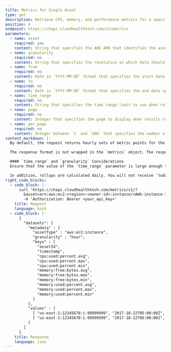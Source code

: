 ```yaml
---
title: Metrics for Single Asset
type: get
description: Retrieve CPU, memory, and performance metrics for a specific asset
position: 4
endpoint: https://chapi.cloudhealthtech.com/v1/metrics
parameters:
  - name: asset
    required: yes
    content: String that specifies the AWS ARN that identifies the asset. The format is `arn:aws:ec2:<region>:<owner-id>:instance/<AWS-instance-ID>`. For example, `arn:aws:ec2:us-east-1:123456789012:instance/i-01a1234b56cdef7g8`.
  - name: granularity
    required: no
    content: String that specifies the resolution at which data should be returned. Possible values are `hour` (default), `day`, `week`, and `month`.
  - name: from
    required: no
    content: Date in `YYYY-MM-DD` format that specifies the start date from which you want to see metrics for the asset. You can use this parameter in conjunction with the `to` parameter to specify a custom date range for metrics retrieval.
  - name: to
    required: no
    content: Date in `YYYY-MM-DD` format that specifies the end date up to which you want to see metrics for the asset. You can use this parameter in conjunction with the `from` parameter to specify a custom date range for metrics retrieval.
  - name: time_range
    required: no
    content: String that specifies the time range limit to use when returning data. Possible values are `yesterday` (default), `mtd`, `last_month`, `last_3_months`, `last_6_months`, `last_12_months`, `wtd`, `last_week`, `last_2_weeks`, `last_4_weeks`, `last_52_weeks`, `today`, `yesterday`, `last_2_days`, `last_7_days`, `last_14_days`, and `last_31_days`
  - name: page
    required: no
    content: Integer that specifies the page to display when results run over multiple pages. Default value is `1`.
  - name: per_page
    required: no
    content: Integer between `1` and `500` that specifies the number of assets to return per page. Default value is `100` and maximum value is `1000`.
content_markdown: |-
  By default, the request returns hourly sets of metric points for the previous day. If there are more than 100 data value sets, a next link to the next page of value sets is also returned

  The response format is not wrapped in the `metrics` object. The response also contains a `next` link that can be followed to retrieve the next 100 metrics. The `next` attribute is `null` if there are no more records to retrieve.

  #### `time_range` and `granularity` Considerations
  Ensure that the value of the `time_range` parameter is large enough to encompass the requested `granularity`. For example, asking for `yesterday`'s data at a `monthly` resolution returns no rows, not an error. Requesting `yesterday`'s data with a granularity of `day` returns one row.

  In addition, rollups are calculated daily. You will not receive `today`'s data at any `granularity` other than `hourly`, which is the default value.
right_code_blocks:
  - code_block: |-
      curl 'https://chapi.cloudhealthtech.com/metrics/v1/?
        &asset=arn:aws:ec2:<region>:<owner-id>:instance/<AWS-instance-ID>'
        -H 'Authorization: Bearer <your_api_key>'
    title: Request
    language: bash
  - code_block: |-
      {
        "datasets": [
          "metadata" : {
            "assetType" : "aws:ec2:instance",
            "granularity" : "hour",
            "keys" : [
              "assetId",
              "timestamp",
              "cpu:used:percent.avg",
              "cpu:used:percent.max",
              "cpu:used:percent.min",
              "memory:free:bytes.avg",
              "memory:free:bytes.max",
              "memory:free:bytes.min",
              "memory:used:percent.avg",
              "memory:used:percent.max",
              "memory:used:percent.min"
            ]
          },
          "values" : [
            [ "us-east-1:12345678:i-99999999", "2017-10-22T05:00:00Z", 76, 99, 51, null, null, null, 22.5, 52.2, 18.1 ],
            [ "us-east-1:12345678:i-99999999", "2017-10-22T06:00:00Z", 91, 99, 81, null, null, null, 25.2, 53, 19.7 ]
          ]
        ]
      }
    title: Response
    language: json
---
```

